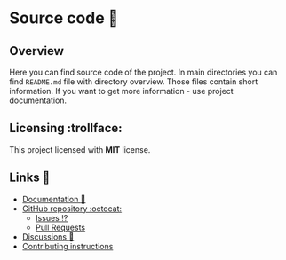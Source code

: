 # Source code :lemon:

## Overview

Here you can find source code of the project. In main directories you can find `README.md` file with directory
overview. Those files contain short information. If you want to get more information - use project documentation.

## Licensing :trollface:

This project licensed with **MIT** license.

## Links :link:

-   [Documentation :eyes:]()
-   [GitHub repository :octocat:]()
    -   [Issues :interrobang:]()
    -   [Pull Requests]()
-   [Discussions :thought_balloon:]()
-   [Contributing instructions]()
